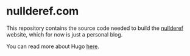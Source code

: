 # nullderef.com

This repository contains the source code needed to build the
[nullderef](https://nullderef.com) website, which for now is just a personal
blog.

You can read more about Hugo [here](https://gohugo.io/).

